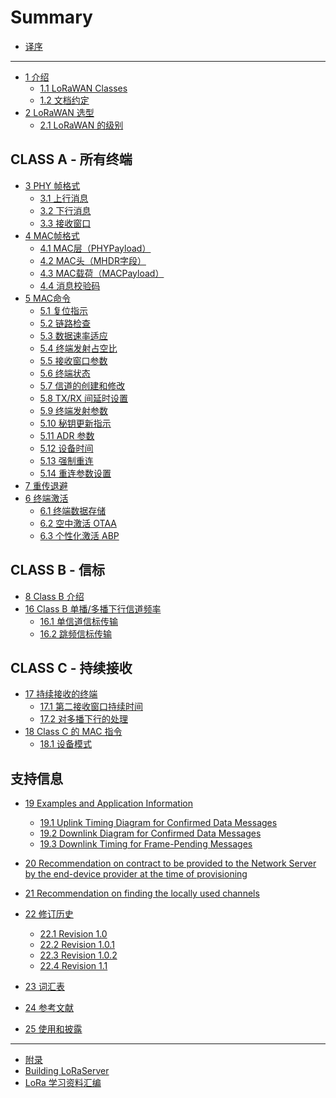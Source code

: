 # Summary

* [译序](README.md)
<!-- * [目录](Summary-Detail.md) -->

----

* [1 介绍](contents/ch01/README.md)
    * [1.1 LoRaWAN Classes](contents/ch01/1.1.md)
    * [1.2 文档约定](contents/ch01/1.2.md)
* [2 LoRaWAN 选型](contents/ch02/README.md)
    * [2.1 LoRaWAN 的级别](contents/ch02/2.1.md)

## CLASS A - 所有终端

<!--* [CLASS A - 所有终端](contents/CLASS-A.md)-->
* [3 PHY 帧格式](contents/ch03/README.md)
    * [3.1 上行消息](contents/ch03/3.1.md)
    * [3.2 下行消息](contents/ch03/3.2.md)
    * [3.3 接收窗口](contents/ch03/3.3.md)
* [4 MAC帧格式](contents/ch04/README.md)
    * [4.1 MAC层（PHYPayload）](contents/ch04/4.1.md)
    * [4.2 MAC头（MHDR字段）](contents/ch04/4.2.md)
    * [4.3 MAC载荷（MACPayload）](contents/ch04/4.3.md)
    * [4.4 消息校验码](contents/ch04/4.4.md) 
* [5 MAC命令](contents/ch05/README.md)
    * [5.1 复位指示](contents/ch05/5.1.md) 
    * [5.2 链路检查](contents/ch05/5.2.md)
    * [5.3 数据速率适应](contents/ch05/5.3.md)
    * [5.4 终端发射占空比](contents/ch05/5.4.md)
    * [5.5 接收窗口参数](contents/ch05/5.5.md)
    * [5.6 终端状态](contents/ch05/5.6.md)
    * [5.7 信道的创建和修改](contents/ch05/5.7.md)
    * [5.8 TX/RX 间延时设置](contents/ch05/5.8.md)
    * [5.9 终端发射参数](contents/ch05/5.9.md)
    * [5.10 秘钥更新指示](contents/ch05/5.10.md)
    * [5.11 ADR 参数](contents/ch05/5.11.md)
    * [5.12 设备时间](contents/ch05/5.12.md)
    * [5.13 强制重连](contents/ch05/5.13.md)
    * [5.14 重连参数设置](contents/ch05/5.14.md) 
* [7 重传退避](contents/ch07/README.md)
* [6 终端激活](contents/ch06/README.md)
    * [6.1 终端数据存储](contents/ch06/6.1.md) 
    * [6.2 空中激活 OTAA](contents/ch06/6.2.md)
    * [6.3 个性化激活 ABP](contents/ch06/6.3.md) 

## CLASS B - 信标

<!--* [CLASS B - 信标](contents/CLASS-B.md)-->
* [8 Class B 介绍](contents/ch08/README.md)
* [16 Class B 单播/多播下行信道频率](contents/ch16/README.md)
    * [16.1 单信道信标传输](contents/ch16/16.1.md)
    * [16.2 跳频信标传输](contents/ch16/16.2.md)

<!--

* [9 下行同步网络的原理](contents/ch09/README.md)
* [10 Class B 上行帧](contents/ch10/README.md)
* [11 Class B 下行帧](contents/ch11/README.md)
* [12 信标的获得和追踪](contents/ch12/README.md)
* [13 Class B 下行时隙时序](contents/ch13/README.md)
* [14 Class B MAC命令](contents/ch14/README.md)
* [15 信标](contents/ch15/README.md)
* [16 Class B 单播/多播下行信道频率](contents/ch16/README.md)
-->

## CLASS C - 持续接收

<!--* [CLASS C - 持续接收](contents/CLASS-C.md)-->
* [17 持续接收的终端](contents/ch17/README.md)
    * [17.1 第二接收窗口持续时间](contents/ch17/17.1.md)
    * [17.2 对多播下行的处理](contents/ch17/17.2.md)
* [18 Class C 的 MAC 指令](contents/ch18/README.md)
    * [18.1 设备模式](contents/ch18/18.1.md)

## 支持信息

<!--* [SUPPORT INFORMATION](contents/SUPPORT.md)-->
* [19 Examples and Application Information](contents/ch19/README.md)
    * [19.1 Uplink Timing Diagram for Confirmed Data Messages](contents/ch19/19.1.md)
    * [19.2 Downlink Diagram for Confirmed Data Messages](contents/ch19/19.2.md)
    * [19.3 Downlink Timing for Frame-Pending Messages](contents/ch19/19.3.md)
* [20 Recommendation on contract to be provided to the Network Server by the end-device provider at the time of provisioning](contents/ch20/README.md)
* [21 Recommendation on finding the locally used channels](contents/ch21/README.md)

* [22 修订历史](contents/ch22/README.md)
    * [22.1 Revision 1.0](contents/ch22/22.1.md)
    * [22.2 Revision 1.0.1](contents/ch22/22.2.md)
    * [22.3 Revision 1.0.2](contents/ch22/22.3.md)
    * [22.4 Revision 1.1](contents/ch22/22.4.md)
* [23 词汇表](Glossary.md)
* [24 参考文献](contents/ch24/README.md)
* [25 使用和披露](contents/ch25/README.md)

--- 

* [附录](contents/appendix/README.md)
* [Building LoRaServer](contents/appendix/build-lora-server.md)
* [LoRa 学习资料汇编](contents/appendix/references.md) 

